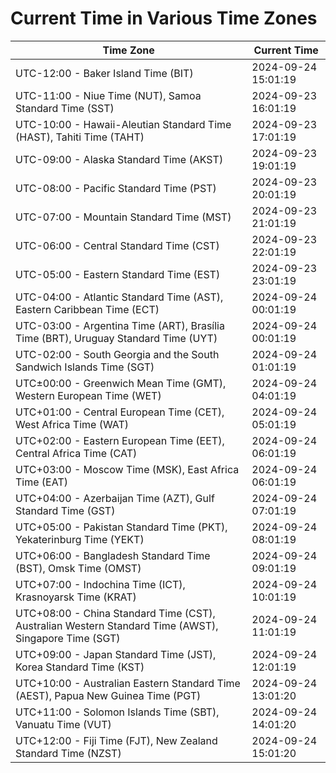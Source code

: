 # Current Time in Various Time Zones

| Time Zone | Current Time |
|-----------|--------------|
| UTC-12:00 - Baker Island Time (BIT) | 2024-09-24 15:01:19 |
| UTC-11:00 - Niue Time (NUT), Samoa Standard Time (SST) | 2024-09-23 16:01:19 |
| UTC-10:00 - Hawaii-Aleutian Standard Time (HAST), Tahiti Time (TAHT) | 2024-09-23 17:01:19 |
| UTC-09:00 - Alaska Standard Time (AKST) | 2024-09-23 19:01:19 |
| UTC-08:00 - Pacific Standard Time (PST) | 2024-09-23 20:01:19 |
| UTC-07:00 - Mountain Standard Time (MST) | 2024-09-23 21:01:19 |
| UTC-06:00 - Central Standard Time (CST) | 2024-09-23 22:01:19 |
| UTC-05:00 - Eastern Standard Time (EST) | 2024-09-23 23:01:19 |
| UTC-04:00 - Atlantic Standard Time (AST), Eastern Caribbean Time (ECT) | 2024-09-24 00:01:19 |
| UTC-03:00 - Argentina Time (ART), Brasília Time (BRT), Uruguay Standard Time (UYT) | 2024-09-24 00:01:19 |
| UTC-02:00 - South Georgia and the South Sandwich Islands Time (SGT) | 2024-09-24 01:01:19 |
| UTC±00:00 - Greenwich Mean Time (GMT), Western European Time (WET) | 2024-09-24 04:01:19 |
| UTC+01:00 - Central European Time (CET), West Africa Time (WAT) | 2024-09-24 05:01:19 |
| UTC+02:00 - Eastern European Time (EET), Central Africa Time (CAT) | 2024-09-24 06:01:19 |
| UTC+03:00 - Moscow Time (MSK), East Africa Time (EAT) | 2024-09-24 06:01:19 |
| UTC+04:00 - Azerbaijan Time (AZT), Gulf Standard Time (GST) | 2024-09-24 07:01:19 |
| UTC+05:00 - Pakistan Standard Time (PKT), Yekaterinburg Time (YEKT) | 2024-09-24 08:01:19 |
| UTC+06:00 - Bangladesh Standard Time (BST), Omsk Time (OMST) | 2024-09-24 09:01:19 |
| UTC+07:00 - Indochina Time (ICT), Krasnoyarsk Time (KRAT) | 2024-09-24 10:01:19 |
| UTC+08:00 - China Standard Time (CST), Australian Western Standard Time (AWST), Singapore Time (SGT) | 2024-09-24 11:01:19 |
| UTC+09:00 - Japan Standard Time (JST), Korea Standard Time (KST) | 2024-09-24 12:01:19 |
| UTC+10:00 - Australian Eastern Standard Time (AEST), Papua New Guinea Time (PGT) | 2024-09-24 13:01:20 |
| UTC+11:00 - Solomon Islands Time (SBT), Vanuatu Time (VUT) | 2024-09-24 14:01:20 |
| UTC+12:00 - Fiji Time (FJT), New Zealand Standard Time (NZST) | 2024-09-24 15:01:20 |
